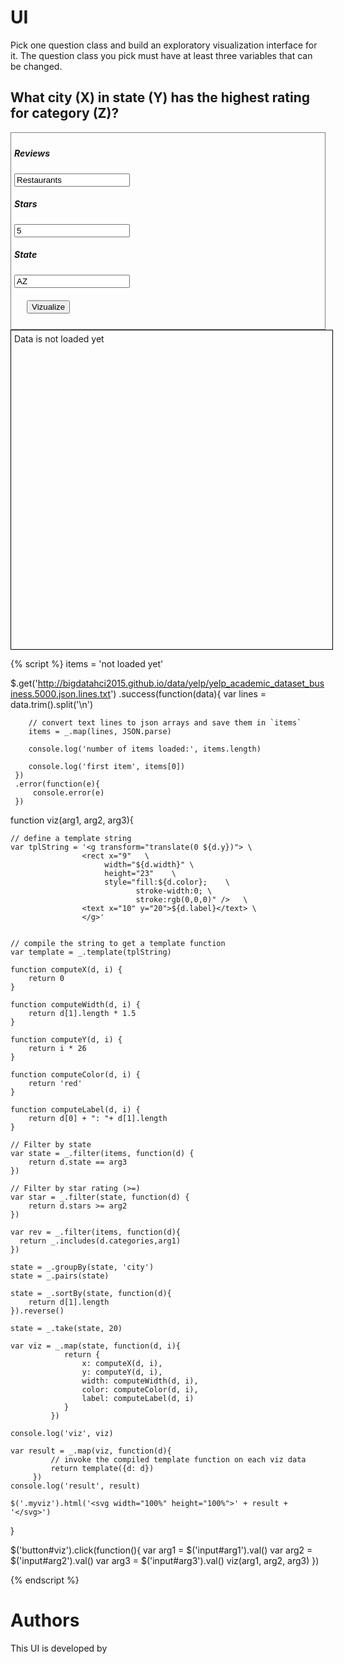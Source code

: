 # UI

Pick one question class and build an exploratory visualization interface for it.
The question class you pick must have at least three variables that can be changed.

## What city (X) in state (Y) has the highest rating for category (Z)?

<div style="border:1px grey solid; padding:5px;">
    <div><h5>Reviews</h5>
        <input id="arg1" type="text" value="Restaurants"/>
    </div>
    <div><h5>Stars</h5>
        <input id="arg2" type="number" value="5"/>
    </div>
    <div><h5>State</h5>
        <input id="arg3" type="text" value="AZ"/>
    </div>
    <div style="margin:20px;">
        <button id="viz">Vizualize</button>
    </div>
</div>


<div class="myviz" style="width:100%; height:500px; border: 1px black solid; padding: 5px;">
Data is not loaded yet
</div>

{% script %}
items = 'not loaded yet'

$.get('http://bigdatahci2015.github.io/data/yelp/yelp_academic_dataset_business.5000.json.lines.txt')
    .success(function(data){
        var lines = data.trim().split('\n')

        // convert text lines to json arrays and save them in `items`
        items = _.map(lines, JSON.parse)

        console.log('number of items loaded:', items.length)

        console.log('first item', items[0])
     })
     .error(function(e){
         console.error(e)
     })

function viz(arg1, arg2, arg3){

    // define a template string
    var tplString = '<g transform="translate(0 ${d.y})"> \
                    <rect x="9"   \
                         width="${d.width}" \
                         height="23"    \
                         style="fill:${d.color};    \
                                stroke-width:0; \
                                stroke:rgb(0,0,0)" />   \
                    <text x="10" y="20">${d.label}</text> \
                    </g>'


    // compile the string to get a template function
    var template = _.template(tplString)

    function computeX(d, i) {
        return 0
    }

    function computeWidth(d, i) {
        return d[1].length * 1.5
    }

    function computeY(d, i) {
        return i * 26
    }

    function computeColor(d, i) {
        return 'red'
    }

    function computeLabel(d, i) {
        return d[0] + ": "+ d[1].length
    }

    // Filter by state
    var state = _.filter(items, function(d) {
        return d.state == arg3
    })

    // Filter by star rating (>=)
    var star = _.filter(state, function(d) {
        return d.stars >= arg2
    })

    var rev = _.filter(items, function(d){
      return _.includes(d.categories,arg1)
    })

    state = _.groupBy(state, 'city')
    state = _.pairs(state)

    state = _.sortBy(state, function(d){
        return d[1].length
    }).reverse()

    state = _.take(state, 20)

    var viz = _.map(state, function(d, i){
                return {
                    x: computeX(d, i),
                    y: computeY(d, i),
                    width: computeWidth(d, i),
                    color: computeColor(d, i),
                    label: computeLabel(d, i)
                }
             })

    console.log('viz', viz)

    var result = _.map(viz, function(d){
             // invoke the compiled template function on each viz data
             return template({d: d})
         })
    console.log('result', result)

    $('.myviz').html('<svg width="100%" height="100%">' + result + '</svg>')
}

$('button#viz').click(function(){
    var arg1 = $('input#arg1').val()
    var arg2 = $('input#arg2').val()
    var arg3 = $('input#arg3').val()
    viz(arg1, arg2, arg3)
})  

{% endscript %}

# Authors

This UI is developed by

